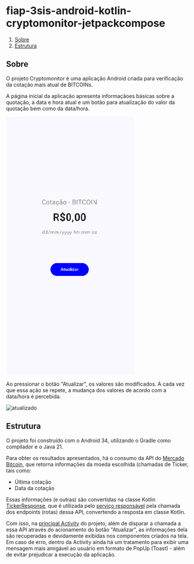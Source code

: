 # fiap-3sis-android-kotlin-cryptomonitor-jetpackcompose

1. [Sobre](#sobre)
2. [Estrutura](#estrutura)

## Sobre

O projeto Cryptomonitor é uma aplicação Android criada para verificação da cotação mais atual de BITCOINs.

A página inicial da aplicação apresenta informaçãoes básicas sobre a quotação, a data e hora atual e um botão para atualização do valor da quotação bem como da data/hora.

![inicial](./imgs/tela-inicial.png)


Ao pressionar o botão "Atualizar", os valores são modificados. A cada vez que essa ação se repete, a mudança dos valores de acordo com a data/hora é percebida.

![atualizado](./imgs/tela-cotacao-atualizada.png)

## Estrutura

O projeto foi construído com o Android 34, utilizando o Gradle como compilador e o Java 21.

Para obter os resultados apresentados, há o consumo da API do [Mercado Bitcoin](https://www.mercadobitcoin.net/), que retorna informações da moeda escolhida (chamadas de Ticker, tais como:
- Última cotação
- Data da cotação

Essas informações (e outras) são convertidas na classe Kotlin [TickerResponse](./app/src/main/java/jamilligioielli/com/github/cryptomonitor/TickerResponse.kt), que é utilizada pelo [serviço responsável](./app/src/main/java/jamilligioielli/com/github/cryptomonitor/MercadoBitcoinService.kt) pela chamada dos endpoints (rotas) dessa API, convertendo a resposta em classe Kotlin.

Com isso, na [principal Activity](./app/src/main/java/jamilligioielli/com/github/cryptomonitor/MainActivity.kt) do projeto, além de disparar a chamada a essa API através do acionamento do botão "Atualizar", as informações dela são recuperadas e devidamente exibidas nos componentes criados na tela.
Em caso de erro, dentro da Activity ainda há um tratamento para exibir uma mensagem mais amigável ao usuário em formato de PopUp (Toast) - além de evitar prejudicar a execução da aplicação.
